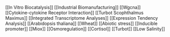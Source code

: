 [[In Vitro Biocatalysis]]
[[Industrial Biomanufacturing]]
[[Wgcna]]
[[Cytokine-cytokine Receptor Interaction]]
[[Turbot Scophthalmus Maximus]]
[[Integrated Transcriptome Analyses]]
[[Expression Tendency Analysis]]
[[Arabidopsis thaliana]]
[[Wheat]]
[[Abiotic stress]]
[[Inducible promoter]]
[[Miox]]
[[Osmoregulation]]
[[Cortisol]]
[[Turbot]]
[[Low Salinity]]
